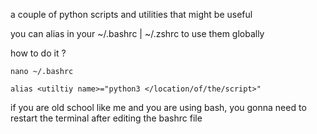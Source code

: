 a couple of python scripts and utilities that might be useful 

you can alias in your ~/.bashrc | ~/.zshrc to use them globally

how to do it ?

```
nano ~/.bashrc

alias <utiltiy name>="python3 </location/of/the/script>"

```
if you are old school like me and you are using bash, you gonna need to restart the terminal after editing the bashrc file  
